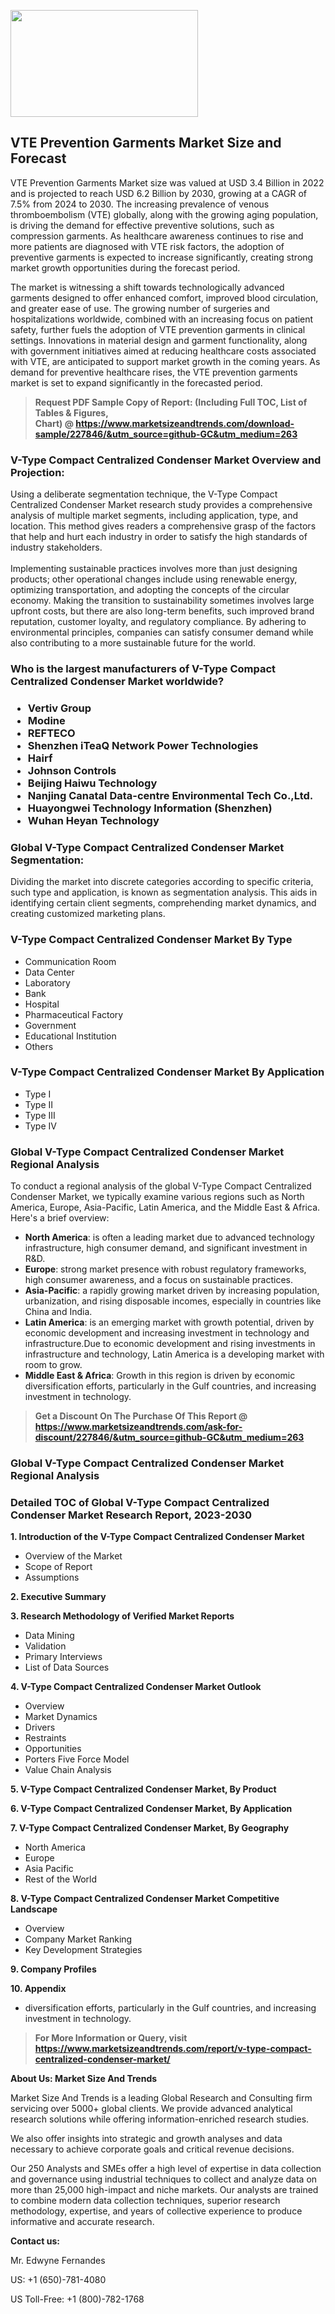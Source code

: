 <p><img class="alignnone size-medium wp-image-20088" src="https://ffe5etoiles.com/wp-content/uploads/2024/12/MST1-300x171.png" alt="" width="300" height="171" /></p><h2>VTE Prevention Garments Market Size and Forecast</h2><p>VTE Prevention Garments Market size was valued at USD 3.4 Billion in 2022 and is projected to reach USD 6.2 Billion by 2030, growing at a CAGR of 7.5% from 2024 to 2030. The increasing prevalence of venous thromboembolism (VTE) globally, along with the growing aging population, is driving the demand for effective preventive solutions, such as compression garments. As healthcare awareness continues to rise and more patients are diagnosed with VTE risk factors, the adoption of preventive garments is expected to increase significantly, creating strong market growth opportunities during the forecast period.</p><p>The market is witnessing a shift towards technologically advanced garments designed to offer enhanced comfort, improved blood circulation, and greater ease of use. The growing number of surgeries and hospitalizations worldwide, combined with an increasing focus on patient safety, further fuels the adoption of VTE prevention garments in clinical settings. Innovations in material design and garment functionality, along with government initiatives aimed at reducing healthcare costs associated with VTE, are anticipated to support market growth in the coming years. As demand for preventive healthcare rises, the VTE prevention garments market is set to expand significantly in the forecasted period.</p></p><blockquote id="" class=""><strong>Request PDF Sample Copy of Report: (Including Full TOC, List of Tables &amp; Figures, Chart)&nbsp;@&nbsp;<strong><a href="https://www.marketsizeandtrends.com/download-sample/227846/&utm_source=github-GC&utm_medium=263" target="_blank">https://www.marketsizeandtrends.com/download-sample/227846/&utm_source=github-GC&utm_medium=263</a></strong></strong></blockquote><h3 id="" class="">V-Type Compact Centralized Condenser Market&nbsp;Overview and Projection:</h3><p id="" class="">Using a deliberate segmentation technique, the V-Type Compact Centralized Condenser Market research study provides a comprehensive analysis of multiple market segments, including application, type, and location. This method gives readers a comprehensive grasp of the factors that help and hurt each industry in order to satisfy the high standards of industry stakeholders. <br /> <br />Implementing sustainable practices involves more than just designing products; other operational changes include using renewable energy, optimizing transportation, and adopting the concepts of the circular economy. Making the transition to sustainability sometimes involves large upfront costs, but there are also long-term benefits, such improved brand reputation, customer loyalty, and regulatory compliance. By adhering to environmental principles, companies can satisfy consumer demand while also contributing to a more sustainable future for the world.</p><h3 id="" class="">Who is the largest manufacturers of&nbsp;V-Type Compact Centralized Condenser Market worldwide?</h3><h3 class=""><p><ul><li>Vertiv Group </li><li> Modine </li><li> REFTECO </li><li> Shenzhen iTeaQ Network Power Technologies </li><li> Hairf </li><li> Johnson Controls </li><li> Beijing Haiwu Technology </li><li> Nanjing Canatal Data-centre Environmental Tech Co.,Ltd. </li><li> Huayongwei Technology Information (Shenzhen) </li><li> Wuhan Heyan Technology</li></ul></p></h3><h3 id="" class="">Global&nbsp;V-Type Compact Centralized Condenser Market Segmentation:</h3><p id="" class="">Dividing the market into discrete categories according to specific criteria, such type and application, is known as segmentation analysis. This aids in identifying certain client segments, comprehending market dynamics, and creating customized marketing plans.</p><h3 id="" class="">V-Type Compact Centralized Condenser Market&nbsp;By Type</h3><p><p><ul><li>Communication Room</li><li> Data Center</li><li> Laboratory</li><li> Bank</li><li> Hospital</li><li> Pharmaceutical Factory</li><li> Government</li><li> Educational Institution</li><li> Others</p></li></ul></p></p><h3 id="" class="">V-Type Compact Centralized Condenser Market&nbsp;By Application</h3><p class=""><p><ul><li>Type I</li><li> Type II</li><li> Type III</li><li> Type IV</li></ul></p></p><h3 id="" class="">Global V-Type Compact Centralized Condenser Market Regional Analysis</h3><p id="" class="">To conduct a regional analysis of the global V-Type Compact Centralized Condenser Market, we typically examine various regions such as North America, Europe, Asia-Pacific, Latin America, and the Middle East &amp; Africa. Here's a brief overview:</p><ul><li><strong>North America</strong>: is often a leading market due to advanced technology infrastructure, high consumer demand, and significant investment in R&amp;D.</li><li><strong>Europe</strong>: strong market presence with robust regulatory frameworks, high consumer awareness, and a focus on sustainable practices.</li><li><strong>Asia-Pacific</strong>: a rapidly growing market driven by increasing population, urbanization, and rising disposable incomes, especially in countries like China and India.</li><li><strong>Latin America</strong>: is an emerging market with growth potential, driven by economic development and increasing investment in technology and infrastructure.Due to economic development and rising investments in infrastructure and technology, Latin America is a developing market with room to grow.</li><li><strong>Middle East &amp; Africa</strong>: Growth in this region is driven by economic diversification efforts, particularly in the Gulf countries, and increasing investment in technology.</li></ul><blockquote id="" class=""><strong>Get a Discount On The Purchase Of This Report @ <strong><a href="https://www.marketsizeandtrends.com/ask-for-discount/227846/&utm_source=github-GC&utm_medium=263" target="_blank">https://www.marketsizeandtrends.com/ask-for-discount/227846/&utm_source=github-GC&utm_medium=263</a></strong></strong></blockquote><h3 id="" class="">Global V-Type Compact Centralized Condenser Market Regional Analysis</h3><h3 id="" class="">Detailed TOC of Global V-Type Compact Centralized Condenser Market Research Report, 2023-2030</h3><p id="" class=""><strong>1. Introduction of the V-Type Compact Centralized Condenser Market</strong></p><ul><li>Overview of the Market</li><li>Scope of Report</li><li>Assumptions</li></ul><p id="" class=""><strong>2. Executive Summary</strong></p><p id="" class=""><strong>3. Research Methodology of Verified Market Reports</strong></p><ul><li>Data Mining</li><li>Validation</li><li>Primary Interviews</li><li>List of Data Sources</li></ul><p id="" class=""><strong>4. V-Type Compact Centralized Condenser Market Outlook</strong></p><ul><li>Overview</li><li>Market Dynamics</li><li>Drivers</li><li>Restraints</li><li>Opportunities</li><li>Porters Five Force Model</li><li>Value Chain Analysis</li></ul><p id="" class=""><strong>5. V-Type Compact Centralized Condenser Market, By Product</strong></p><p id="" class=""><strong>6. V-Type Compact Centralized Condenser Market, By Application</strong></p><p id="" class=""><strong>7. V-Type Compact Centralized Condenser Market, By Geography</strong></p><ul><li>North America</li><li>Europe</li><li>Asia Pacific</li><li>Rest of the World</li></ul><p id="" class=""><strong>8. V-Type Compact Centralized Condenser Market Competitive Landscape</strong></p><ul><li>Overview</li><li>Company Market Ranking</li><li>Key Development Strategies</li></ul><p id="" class=""><strong>9. Company Profiles</strong></p><p id="" class=""><strong>10. Appendix</strong></p><ul><li>diversification efforts, particularly in the Gulf countries, and increasing investment in technology.</li></ul><blockquote id="" class=""><strong>For More Information or Query, visit <strong><strong><a href="https://www.marketsizeandtrends.com/report/v-type-compact-centralized-condenser-market/" target="_blank">https://www.marketsizeandtrends.com/report/v-type-compact-centralized-condenser-market/</a></strong></strong></strong></blockquote><p id="" class=""><strong>About Us: Market Size And Trends</strong></p><p id="" class="">Market Size And Trends is a leading Global Research and Consulting firm servicing over 5000+ global clients. We provide advanced analytical research solutions while offering information-enriched research studies.</p><p id="" class="">We also offer insights into strategic and growth analyses and data necessary to achieve corporate goals and critical revenue decisions.</p><p id="" class="">Our 250 Analysts and SMEs offer a high level of expertise in data collection and governance using industrial techniques to collect and analyze data on more than 25,000 high-impact and niche markets. Our analysts are trained to combine modern data collection techniques, superior research methodology, expertise, and years of collective experience to produce informative and accurate research.</p><p id="" class=""><strong>Contact us:</strong></p><p id="" class="">Mr. Edwyne Fernandes</p><p id="" class="">US: +1 (650)-781-4080</p><p id="" class="">US Toll-Free: +1 (800)-782-1768</p>
